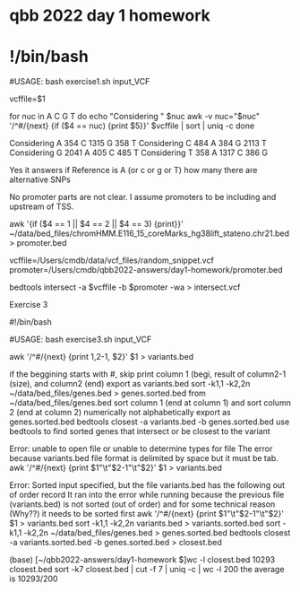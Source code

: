 # qbb 2022 day 1 homework

# !/bin/bash
#USAGE: bash exercise1.sh input_VCF

vcffile=$1

for nuc in A C G T
do
  echo "Considering " $nuc 
  awk -v nuc="$nuc" '/^#/{next} {if ($4 == nuc) {print $5}}' $vcffile | sort | uniq -c
done


Considering  A
 354 C
1315 G
 358 T
Considering  C
 484 A
 384 G
2113 T
Considering  G
2041 A
 405 C
 485 T
Considering  T
 358 A
1317 C
 386 G
 
 Yes it answers if Reference is A (or c or g or T) how many there are alternative SNPs
 
 No promoter parts are not clear. I assume promoters to be including and upstream of TSS. 
 

 awk '{if ($4 == 1 || $4 == 2 || $4 == 3) {print}}' ~/data/bed_files/chromHMM.E116_15_coreMarks_hg38lift_stateno.chr21.bed > promoter.bed

 vcffile=/Users/cmdb/data/vcf_files/random_snippet.vcf
 promoter=/Users/cmdb/qbb2022-answers/day1-homework/promoter.bed

 bedtools intersect -a $vcffile -b $promoter -wa > intersect.vcf
 
 
 Exercise 3
 
 #!/bin/bash

 #USAGE: bash exercise3.sh input_VCF

 awk '/^#/{next} {print $1,$2-1, $2}' $1 > variants.bed
 
 if the beggining starts with #, skip
 print column 1 (begi, result of column2-1 (size), and column2 (end)
 export as variants.bed
 sort -k1,1 -k2,2n ~/data/bed_files/genes.bed >  genes.sorted.bed
 from ~/data/bed_files/genes.bed
 sort column 1 (end at column 1)
 and sort column 2 (end at column 2) numerically not alphabetically
 export as genes.sorted.bed
 bedtools closest -a variants.bed -b genes.sorted.bed
 use bedtools to find sorted genes that intersect or be closest to the variant
 
Error: unable to open file or unable to determine types for file
The error because variants.bed file format is delimited by space but it must be tab.
awk '/^#/{next} {print $1"\t"$2-1"\t"$2}' $1 > variants.bed

Error: Sorted input specified, but the file variants.bed has the following out of order record
It ran into the error while running because the previous file (variants.bed) is not sorted (out of order) and for some technical reason (Why??) it needs to be sorted first
awk '/^#/{next} {print $1"\t"$2-1"\t"$2}' $1 > variants.bed
sort -k1,1 -k2,2n variants.bed > variants.sorted.bed
sort -k1,1 -k2,2n ~/data/bed_files/genes.bed > genes.sorted.bed
bedtools closest -a variants.sorted.bed -b genes.sorted.bed > closest.bed


(base) [~/qbb2022-answers/day1-homework $]wc -l closest.bed 
10293 closest.bed
sort -k7 closest.bed | cut -f 7 | uniq -c | wc -l
200
the average is 10293/200